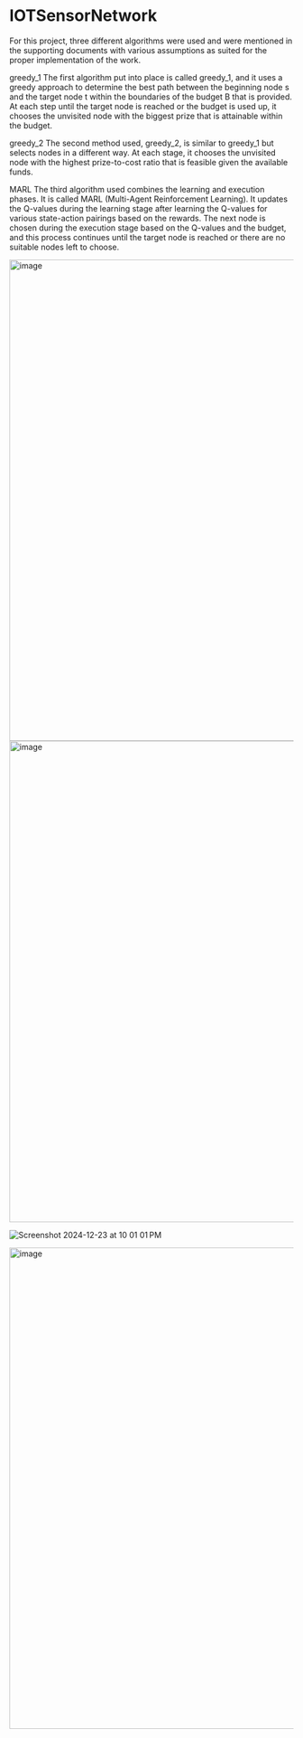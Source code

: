 # IOTSensorNetwork

For this project,  three different algorithms were used and were mentioned in the supporting documents with various assumptions as suited for the proper implementation of the work.

greedy_1
The first algorithm put into place is called greedy_1, and it uses a greedy approach to determine the best path between the beginning node s and the target node t within the boundaries of the budget B that is provided. At each step until the target node is reached or the budget is used up, it chooses the unvisited node with the biggest prize that is attainable within the budget.

greedy_2
The second method used, greedy_2, is similar to greedy_1 but selects nodes in a different way. At each stage, it chooses the unvisited node with the highest prize-to-cost ratio that is feasible given the available funds.

MARL
The third algorithm used combines the learning and execution phases. It is called MARL (Multi-Agent Reinforcement Learning). It updates the Q-values during the learning stage after learning the Q-values for various state-action pairings based on the rewards. The next node is chosen during the execution stage based on the Q-values and the budget, and this process continues until the target node is reached or there are no suitable nodes left to choose.

<img width="852" alt="image" src="https://github.com/user-attachments/assets/9c8a82f8-e8a0-4ebf-b3c6-2e52608802f3" />




<img width="852" alt="image" src="https://github.com/user-attachments/assets/8564d046-51b7-44d6-81c2-d51dc0d415eb" />


![Screenshot 2024-12-23 at 10 01 01 PM](https://github.com/user-attachments/assets/7a88b568-d0b3-41f2-90ba-76b6e591bf52)


<img width="852" alt="image" src="https://github.com/user-attachments/assets/fcdad6ab-d78b-4b77-949b-c58ca1948509" />
